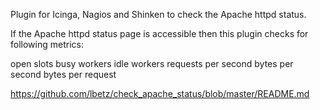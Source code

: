 Plugin for Icinga, Nagios and Shinken to check the Apache httpd status.

If the Apache httpd status page is accessible then this plugin checks for following metrics:

open slots
busy workers
idle workers
requests per second
bytes per second
bytes per request

https://github.com/lbetz/check_apache_status/blob/master/README.md

